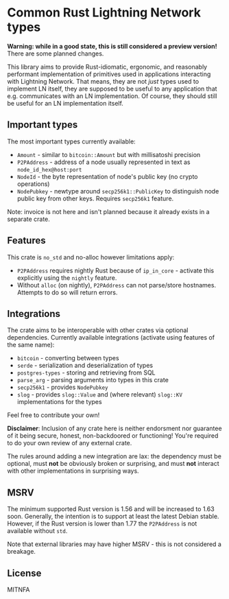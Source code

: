 # Common Rust Lightning Network types

**Warning: while in a good state, this is still considered a preview version!**
There are some planned changes.

This library aims to provide Rust-idiomatic, ergonomic, and reasonably performant
implementation of primitives used in applications interacting with Lightning Network.
That means, they are not *just* types used to implement LN itself, they are supposed to be
useful to any application that e.g. communicates with an LN implementation. Of course,
they should still be useful for an LN implementation itself.

## Important types

The most important types currently available:

* `Amount` - similar to `bitcoin::Amount` but with millisatoshi precision
* `P2PAddress` - address of a node usually represented in text as `node_id_hex@host:port`
* `NodeId` - the byte representation of node's public key (no crypto operations)
* `NodePubkey` - newtype around `secp256k1::PublicKey` to distinguish node public key from
                   other keys. Requires `secp256k1` feature.

Note: invoice is not here and isn't planned because it already exists in a separate crate.

## Features

This crate is `no_std` and no-alloc however limitations apply:

* `P2PAddress` requires  nightly Rust because of `ip_in_core` - activate this explicitly using the `nightly` feature.
* Without `alloc` (on nightly), `P2PAddress` can not parse/store hostnames. Attempts to do so will return errors.

## Integrations

The crate aims to be interoperable with other crates via optional dependencies.
Currently available integrations (activate using features of the same name):

* `bitcoin` - converting between types
* `serde` - serialization and deserialization of types
* `postgres-types` - storing and retrieving from SQL
* `parse_arg` - parsing arguments into types in this crate
* `secp256k1` - provides `NodePubkey`
* `slog` - provides `slog::Value` and (where relevant) `slog::KV` implementations for the types

Feel free to contribute your own!

**Disclaimer**: Inclusion of any crate here is neither endorsment nor guarantee of it
being secure, honest, non-backdoored or functioning! You're required to do your own review of
any external crate.

The rules around adding a new integration are lax: the dependency must be optional, must
**not** be obviously broken or surprising, and must **not** interact with other implementations
in surprising ways.

## MSRV

The minimum supported Rust version is 1.56 and will be increased to 1.63 soon.
Generally, the intention is to support at least the latest Debian stable.
However, if the Rust version is lower than 1.77 the `P2PAddress` is not available without `std`.

Note that external libraries may have higher MSRV - this is not considered a breakage.

## License

MITNFA
